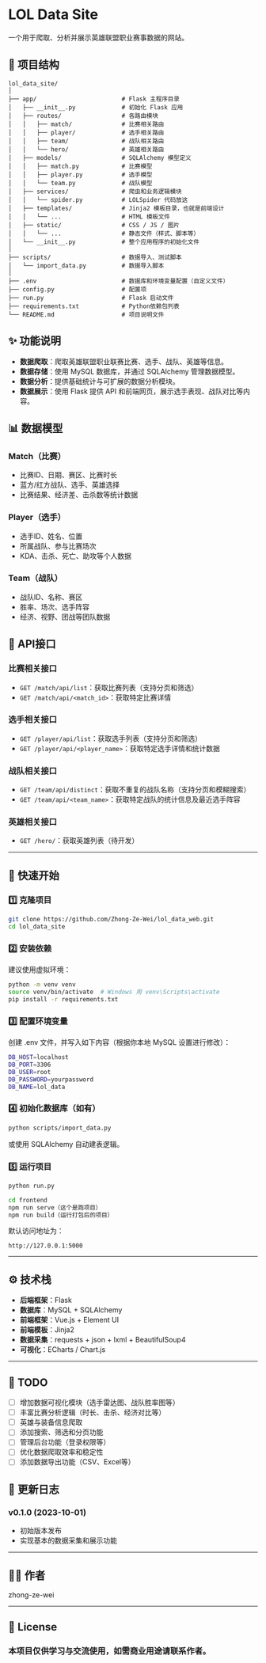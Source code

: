 # LOL Data Site

一个用于爬取、分析并展示英雄联盟职业赛事数据的网站。

## 🔧 项目结构

```
lol_data_site/
│
├── app/                        # Flask 主程序目录
│   ├── __init__.py             # 初始化 Flask 应用
│   ├── routes/                 # 各路由模块
│   │   ├── match/              # 比赛相关路由
│   │   ├── player/             # 选手相关路由
│   │   ├── team/               # 战队相关路由
│   │   └── hero/               # 英雄相关路由
│   ├── models/                 # SQLAlchemy 模型定义
│   │   ├── match.py            # 比赛模型
│   │   ├── player.py           # 选手模型
│   │   └── team.py             # 战队模型
│   ├── services/               # 爬虫和业务逻辑模块
│   │   └── spider.py           # LOLSpider 代码放这
│   ├── templates/              # Jinja2 模板目录，也就是前端设计
│   │   └── ...                 # HTML 模板文件
│   ├── static/                 # CSS / JS / 图片
│   │   └── ...                 # 静态文件（样式、脚本等）
│   └── __init__.py             # 整个应用程序的初始化文件
│
├── scripts/                    # 数据导入、测试脚本
│   └── import_data.py          # 数据导入脚本
│
├── .env                        # 数据库和环境变量配置（自定义文件）
├── config.py                   # 配置项
├── run.py                      # Flask 启动文件
├── requirements.txt            # Python依赖包列表
└── README.md                   # 项目说明文件
```

## ✨ 功能说明

- **数据爬取**：爬取英雄联盟职业联赛比赛、选手、战队、英雄等信息。
- **数据存储**：使用 MySQL 数据库，并通过 SQLAlchemy 管理数据模型。
- **数据分析**：提供基础统计与可扩展的数据分析模块。
- **数据展示**：使用 Flask 提供 API 和前端网页，展示选手表现、战队对比等内容。

## 📊 数据模型

### Match（比赛）
- 比赛ID、日期、赛区、比赛时长
- 蓝方/红方战队、选手、英雄选择
- 比赛结果、经济差、击杀数等统计数据

### Player（选手）
- 选手ID、姓名、位置
- 所属战队、参与比赛场次
- KDA、击杀、死亡、助攻等个人数据

### Team（战队）
- 战队ID、名称、赛区
- 胜率、场次、选手阵容
- 经济、视野、团战等团队数据

## 🔌 API接口

### 比赛相关接口
- `GET /match/api/list`：获取比赛列表（支持分页和筛选）
- `GET /match/api/<match_id>`：获取特定比赛详情

### 选手相关接口
- `GET /player/api/list`：获取选手列表（支持分页和筛选）
- `GET /player/api/<player_name>`：获取特定选手详情和统计数据

### 战队相关接口
- `GET /team/api/distinct`：获取不重复的战队名称（支持分页和模糊搜索）
- `GET /team/api/<team_name>`：获取特定战队的统计信息及最近选手阵容

### 英雄相关接口
- `GET /hero/`：获取英雄列表（待开发）

---
## 🚀 快速开始

### 1️⃣ 克隆项目

```bash
git clone https://github.com/Zhong-Ze-Wei/lol_data_web.git
cd lol_data_site
```

### 2️⃣ 安装依赖
建议使用虚拟环境：
```bash
python -m venv venv
source venv/bin/activate  # Windows 用 venv\Scripts\activate
pip install -r requirements.txt
```

### 3️⃣ 配置环境变量
创建 .env 文件，并写入如下内容（根据你本地 MySQL 设置进行修改）：
```bash
DB_HOST=localhost
DB_PORT=3306
DB_USER=root
DB_PASSWORD=yourpassword
DB_NAME=lol_data
```

### 4️⃣ 初始化数据库（如有）
```bash
python scripts/import_data.py
```
或使用 SQLAlchemy 自动建表逻辑。

### 5️⃣ 运行项目
```bash
python run.py

cd frontend
npm run serve（这个是跑项目）
npm run build（运行打包后的项目）
```
默认访问地址为：
```
http://127.0.0.1:5000
```
---
## ⚙️ 技术栈
- **后端框架**：Flask
- **数据库**：MySQL + SQLAlchemy
- **前端框架**：Vue.js + Element UI
- **前端模板**：Jinja2
- **数据采集**：requests + json + lxml + BeautifulSoup4
- **可视化**：ECharts / Chart.js

---

## 📌 TODO
- [ ] 增加数据可视化模块（选手雷达图、战队胜率图等）
- [ ] 丰富比赛分析逻辑（时长、击杀、经济对比等）
- [ ] 英雄与装备信息爬取
- [ ] 添加搜索、筛选和分页功能
- [ ] 管理后台功能（登录权限等）
- [ ] 优化数据爬取效率和稳定性
- [ ] 添加数据导出功能（CSV、Excel等）

## 🔄 更新日志
### v0.1.0 (2023-10-01)
- 初始版本发布
- 实现基本的数据采集和展示功能

---

## 🧑‍💻 作者
zhong-ze-wei

---

## 📄 License
### 本项目仅供学习与交流使用，如需商业用途请联系作者。
